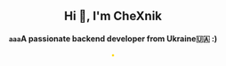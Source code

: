 <h2 align="center">Hi 👋, I'm CheXnik</h1>

<h4 align="center"><code>aaa</code>A passionate backend developer from Ukraine🇺🇦 :)</h4>


<p align="center">
    <img alt="" style="border-radius: 20px; border: 2px gold solid" src="https://streak-stats.demolab.com?user=CheXnik&theme=gruvbox&hide_border=true&border_radius=20">
</p>

<p align="center">
    <img alt="" src="https://metrics.lecoq.io/CheXnik">
</p>
